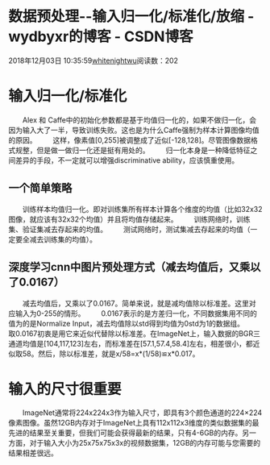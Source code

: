 # 数据预处理--输入归一化/标准化/放缩 - wydbyxr的博客 - CSDN博客
2018年12月03日 10:35:59[whitenightwu](https://me.csdn.net/wydbyxr)阅读数：202
# 输入归一化/标准化
  Alex 和 Caffe中的初始化参数都是基于均值归一化的，如果不做归一化，会因为输入大了一半，导致训练失败。这也是为什么Caffe强制为样本计算图像均值的原因。
  这样，像素值[0,255]被调整成了近似[-128,128]。尽管图像数据格式规整，但是做一做归一化还是挺有用处的。
  归一化本身是一种降低特征之间差异的手段，不一定就可以增强discriminative ability，应该慎重使用。
## 一个简单策略
  训练样本均值归一化。即对训练集所有样本计算各个维度的均值（比如32x32图像，就应该有32x32个均值）并且将均值存储起来。
  训练网络时，训练集、验证集减去存起来的均值。
  测试网络时，测试集减去存起来的均值（一定要全减去训练集的均值）。
## 深度学习cnn中图片预处理方式（减去均值后，又乘以了0.0167）
  减去均值后，又乘以了0.0167。简单来说，就是减均值除以标准差。这里对应输入为0-255的情形。
  0.0167表示的是方差归一化，不同数据集用不同的值为的是Normalize Input，减去均值除以std得到均值为0std为1的数据组。
  取0.0167初衷是用它来近似代替除以标准差。在ImageNet上，输入数据的BGR三通道均值是[104,117,123]左右，而标准差在[57.1,57.4,58.4]左右，相差很小，都近似取58。然后，除以标准差，就是x/58=x*(1/58)≌x*0.017。
# 输入的尺寸很重要
  ImageNet通常将224x224x3作为输入尺寸，即具有3个颜色通道的224×224像素图像。虽然12GB内存对于ImageNet上具有112x112x3维度的类似数据集的最先进的结果至关重要，但我们可能会获得最新的结果，只有4-6GB的内存。另一方面，对于输入大小为25x75x75x3x的视频数据集，12GB的内存可能与您需要的结果相差很远。
